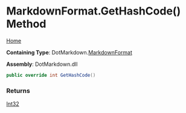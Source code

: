 # MarkdownFormat\.GetHashCode\(\) Method

[Home](../../../README.md)

**Containing Type**: DotMarkdown\.[MarkdownFormat](../README.md)

**Assembly**: DotMarkdown\.dll

```csharp
public override int GetHashCode()
```

### Returns

[Int32](https://docs.microsoft.com/en-us/dotnet/api/system.int32)

